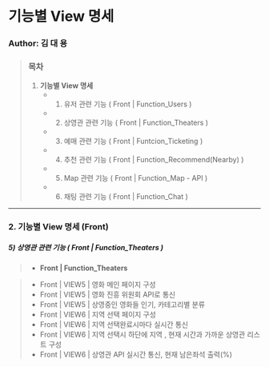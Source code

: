 # 기능별 View 명세

### Author: 김 대 용

> ### 목차
>
> 1. **기능별 View 명세**
>    - 1) 유저 관련 기능 ( Front | Function_Users )
>    - 2) 상영관 관련 기능 ( Front | Function_Theaters )
>    - 3) 예매 관련 기능 ( Front | Funtcion_Ticketing )
>    - 4) 추천 관련 기능 ( Front | Function_Recommend(Nearby) )
>    - 5) Map 관련 기능 ( Front | Function_Map - API )
>    - 6) 채팅 관련 기능 ( Front | Function_Chat )


<hr>

### 2. 기능별 View 명세 (Front)

##### 5) 상영관 관련 기능 ( Front | Function_Theaters )

> - **Front | Function_Theaters**

> - Front | VIEW5 | 영화 메인 페이지 구성
> - Front | VIEW5 | 영화 진흥 위원회 API로 통신
> - Front | VIEW5 | 상영중인 영화들 인기, 카테고리별 분류
> - Front | VIEW6 | 지역 선택 페이지 구성
> - Front | VIEW6 | 지역 선택완료시마다 실시간 통신
> - Front | VIEW6 | 지역 선택시 하단에 지역 , 현재 시간과 가까운 상영관 리스트 구성
> - Front | VIEW6 | 상영관 API 실시간 통신, 현재 남은좌석 출력(%)
